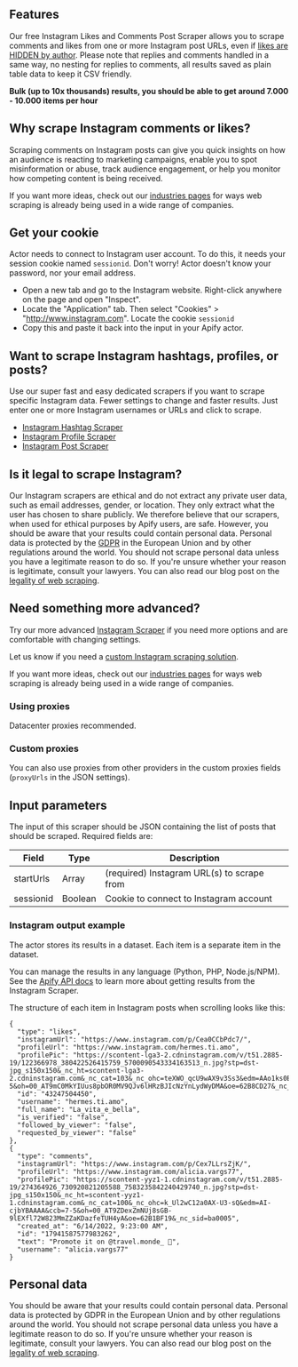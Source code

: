 ## Features
Our free Instagram Likes and Comments Post Scraper allows you to scrape comments and likes from one or more Instagram post URLs, even if [likes are HIDDEN by author](https://help.instagram.com/113355287252104/).
Please note that replies and comments handled in a same way, no nesting for replies to comments, all results saved as plain table data to keep it CSV friendly.

**Bulk (up to 10x thousands) results, you should be able to get around 7.000 - 10.000 items per hour**

## Why scrape Instagram comments or likes?
Scraping comments on Instagram posts can give you quick insights on how an audience is reacting to marketing campaigns, enable you to spot misinformation or abuse, track audience engagement, or help you monitor how competing content is being received.

If you want more ideas, check out our [industries pages](https://apify.com/industries) for ways web scraping is already being used in a wide range of companies.

## Get your cookie
Actor needs to connect to Instagram user account. To do this, it needs your session cookie named `sessionid`.
Don't worry! Actor doesn't know your password, nor your email address.

- Open a new tab and go to the Instagram website. Right-click anywhere on the page and open "Inspect".
- Locate the "Application" tab. Then select "Cookies" > "http://www.instagram.com". Locate the cookie `sessionid`
- Copy this and paste it back into the input in your Apify actor.

## Want to scrape Instagram hashtags, profiles, or posts?
Use our super fast and easy dedicated scrapers if you want to scrape specific Instagram data. Fewer settings to change and faster results. Just enter one or more Instagram usernames or URLs and click to scrape.

- [Instagram Hashtag Scraper](https://apify.com/zuzka/instagram-hashtag-scraper)
- [Instagram Profile Scraper](https://apify.com/zuzka/instagram-profile-scraper)
- [Instagram Post Scraper](https://apify.com/zuzka/instagram-post-scraper)

## Is it legal to scrape Instagram?
Our Instagram scrapers are ethical and do not extract any private user data, such as email addresses, gender, or location. They only extract what the user has chosen to share publicly. We therefore believe that our scrapers, when used for ethical purposes by Apify users, are safe. However, you should be aware that your results could contain personal data. Personal data is protected by the [GDPR](https://en.wikipedia.org/wiki/General_Data_Protection_Regulation) in the European Union and by other regulations around the world. You should not scrape personal data unless you have a legitimate reason to do so. If you're unsure whether your reason is legitimate, consult your lawyers. You can also read our blog post on the [legality of web scraping](https://blog.apify.com/is-web-scraping-legal/).

## Need something more advanced?
Try our more advanced [Instagram Scraper](https://apify.com/jaroslavhejlek/instagram-scraper) if you need more options and are comfortable with changing settings.

Let us know if you need a [custom Instagram scraping solution](https://apify.com/custom-solutions).

If you want more ideas, check out our [industries pages](https://apify.com/industries) for ways web scraping is already being used in a wide range of companies.

### Using proxies
Datacenter proxies recommended.

### Custom proxies
You can also use proxies from other providers in the custom proxies fields (`proxyUrls` in the JSON settings).

## Input parameters
The input of this scraper should be JSON containing the list of posts that should be scraped. Required fields are:

| Field | Type | Description |
| ----- | ---- | ----------- |
| startUrls | Array | (required) Instagram URL(s) to scrape from |
| sessionid | Boolean | Cookie to connect to Instagram account |

### Instagram output example
The actor stores its results in a dataset. Each item is a separate item in the dataset.

You can manage the results in any language (Python, PHP, Node.js/NPM). See the [Apify API docs](https://docs.apify.com/api/v2) to learn more about getting results from the Instagram Scraper.

The structure of each item in Instagram posts when scrolling looks like this:

```jsonc
{
  "type": "likes",
  "instagramUrl": "https://www.instagram.com/p/Cea0CCbPdc7/",
  "profileUrl": "https://www.instagram.com/hermes.ti.amo",
  "profilePic": "https://scontent-lga3-2.cdninstagram.com/v/t51.2885-19/122366978_380422526415759_5700090543334163513_n.jpg?stp=dst-jpg_s150x150&_nc_ht=scontent-lga3-2.cdninstagram.com&_nc_cat=103&_nc_ohc=teXWO_qcU9wAX9v3Ss3&edm=AAo1ks0BAAAA&ccb=7-5&oh=00_AT9mC0MkYIUus8pbOR0MV9QJv6lHRzBJIcNzYnLydWyDMA&oe=62B8CD27&_nc_sid=01e9e1",
  "id": "43247504450",
  "username": "hermes.ti.amo",
  "full_name": "La_vita_e_bella",
  "is_verified": "false",
  "followed_by_viewer": "false",
  "requested_by_viewer": "false"
},
{
  "type": "comments",
  "instagramUrl": "https://www.instagram.com/p/Cex7LLrsZjK/",
  "profileUrl": "https://www.instagram.com/alicia.vargs77",
  "profilePic": "https://scontent-yyz1-1.cdninstagram.com/v/t51.2885-19/274364926_730920821205588_7583235842240429740_n.jpg?stp=dst-jpg_s150x150&_nc_ht=scontent-yyz1-1.cdninstagram.com&_nc_cat=100&_nc_ohc=k_Ul2wC12a0AX-U3-sQ&edm=AI-cjbYBAAAA&ccb=7-5&oh=00_AT9ZDexZmNUj8sGB-9lEXfl72W823MmZZaKDazfeTUH4yA&oe=62B1BF19&_nc_sid=ba0005",
  "created_at": "6/14/2022, 9:23:00 AM",
  "id": "17941587577983262",
  "text": "Promote it on @travel.monde_ 💛",
  "username": "alicia.vargs77"
}
```

## Personal data
You should be aware that your results could contain personal data. Personal data is protected by GDPR in the European Union and by other regulations around the world. You should not scrape personal data unless you have a legitimate reason to do so. If you're unsure whether your reason is legitimate, consult your lawyers. You can also read our blog post on the [legality of web scraping](https://blog.apify.com/is-web-scraping-legal/).